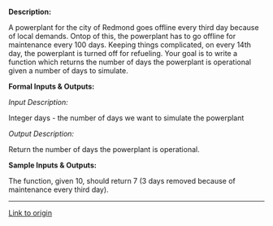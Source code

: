 **Description:**

A powerplant for the city of Redmond goes offline every third day because of local demands. Ontop of this, the powerplant has to go offline for maintenance every 100 days. Keeping things complicated, on every 14th day, the powerplant is turned off for refueling. Your goal is to write a function which returns the number of days the powerplant is operational given a number of days to simulate.

**Formal Inputs & Outputs:**

*Input Description:*

Integer days - the number of days we want to simulate the powerplant

*Output Description:*

Return the number of days the powerplant is operational.

**Sample Inputs & Outputs:**

The function, given 10, should return 7 (3 days removed because of maintenance every third day).

---

[Link to origin](https://www.reddit.com/r/dailyprogrammer/11paok)